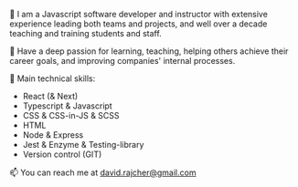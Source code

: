 👋 I am a Javascript software developer and instructor with extensive experience leading both teams and projects, and well over a decade teaching and training students and staff.

🧠 Have a deep passion for learning, teaching, helping others achieve their career goals, and improving companies' internal processes.

🤖 Main technical skills:
- React (& Next)
- Typescript & Javascript
- CSS & CSS-in-JS & SCSS
- HTML
- Node & Express
- Jest & Enzyme & Testing-library
- Version control (GIT)

📫 You can reach me at david.rajcher@gmail.com
